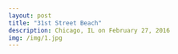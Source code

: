 ```yaml
---
layout: post
title: "31st Street Beach"
description: Chicago, IL on February 27, 2016
img: /img/1.jpg
---
```


<img class="col three" src="{{ site.baseurl }}/img/1.jpg" alt="" title="example image"/>

<div class="img_row">
		<img class="col two" src="{{ site.baseurl }}/img/2.jpg" alt="" title="example image"/>
	<img class="col one" src="{{ site.baseurl }}/img/3.jpg" alt="" title="example image"/>
</div>

<img class="col three" src="{{ site.baseurl }}/img/4.jpg" alt="" title="example image"/>
